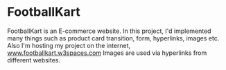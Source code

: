 # FootballKart

FootballKart is an E-commerce website.
In this project, I'd implemented many things such as product card transition, form, hyperlinks, images etc.
Also I'm hosting my project on the internet, www.footballkart.w3spaces.com
Images are used via hyperlinks from different websites.
